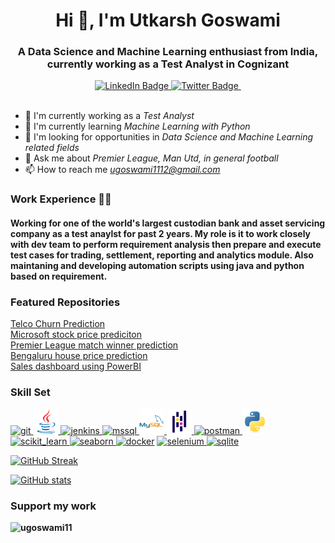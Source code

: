 <h1 align="center">Hi 👋, I'm Utkarsh Goswami</h1>
<h3 align="center">A Data Science and Machine Learning enthusiast from India, currently working as a Test Analyst in Cognizant</h3>
<div id="badges" align="center">
  <a href="https://www.linkedin.com/in/ugoswami11/">
    <img src="https://img.shields.io/badge/LinkedIn-blue?style=for-the-badge&logo=linkedin&logoColor=white" alt="LinkedIn Badge"/>
  </a>
  <a href="https://twitter.com/ugoswami11/">
    <img src="https://img.shields.io/badge/Twitter-blue?style=for-the-badge&logo=twitter&logoColor=white" alt="Twitter Badge"/>
  </a>
  <!-- <a href="https://akashkumar-404.github.io/akashkumargupta.github.io">
    <img src="https://static.wixstatic.com/media/809fa5_c02c7069a7f246ed986e103ade08b3d1~mv2.gif" width="100" height="40" alt="Portfolio"/>
  </a> -->
  <img src="https://komarev.com/ghpvc/?username=ugoswami11&style=flat-square&color=blue" alt=""/>
</div>
<br>

- 💼 I'm currently working as a *Test Analyst*
- 🌱 I'm currently learning *Machine Learning with Python*
- 🧐 I'm looking for opportunities in *Data Science and Machine Learning related fields*
- 💬 Ask me about *Premier League, Man Utd, in general football*
- 📫 How to reach me *ugoswami1112@gmail.com*

<h3><b>Work Experience 👨‍💻</b></h3>
<h4 align="left">Working for one of the world's largest custodian bank and asset servicing company as a test anaylst for past 2 years. My role is it to work closely with dev team to perform requirement analysis then prepare and execute test cases for trading, settlement, reporting and analytics module. Also maintaning and developing automation scripts using java and python based on requirement.</h4>


<h3><b>Featured Repositories</b></h3>

<a href="https://github.com/ugoswami11/ml-course-bootcamp/tree/main/telco-churn-prediction">Telco Churn Prediction</a>
<br>
<a href="https://github.com/ugoswami11/stock-price-prediction-python">Microsoft stock price prediciton</a><br>
<a href="https://github.com/ugoswami11/epl-match-winner-prediction"> Premier League match winner prediction</a><br>
<a href="https://github.com/ugoswami11/Bengaluru-house-price-prediction"> Bengaluru house price prediction</a><br>
<a href="https://github.com/ugoswami11/sales-dashboard-powerbi">Sales dashboard using PowerBI</a>



<!-- <h3 align="left">Connect with me:</h3>
<p align="left">
<a href="https://twitter.com/ugoswami11" target="blank"><img align="center" src="https://raw.githubusercontent.com/rahuldkjain/github-profile-readme-generator/master/src/images/icons/Social/twitter.svg" alt="ugoswami11" height="30" width="40" /></a>
<a href="https://www.linkedin.com/in/ugoswami11"><img align="center" src="https://www.svgrepo.com/show/110195/linkedin.svg" alt="ugoswami11" height="30" width="40"/></a>
<a href="https://www.instagram.com/ugoswami11/"><img align="center" src="https://www.svgrepo.com/show/13639/instagram.svg" alt="ugoswami11" height="30" width="40"/></a>
</p> -->

<h3><b>Skill Set</b></h3>
<p align="left"> <a href="https://git-scm.com/" target="_blank" rel="noreferrer"> <img src="https://www.vectorlogo.zone/logos/git-scm/git-scm-icon.svg" alt="git" width="40" height="40"/> </a> <a href="https://www.java.com" target="_blank" rel="noreferrer"> <img src="https://raw.githubusercontent.com/devicons/devicon/master/icons/java/java-original.svg" alt="java" width="40" height="40"/> </a> <a href="https://www.jenkins.io" target="_blank" rel="noreferrer"> <img src="https://www.vectorlogo.zone/logos/jenkins/jenkins-icon.svg" alt="jenkins" width="40" height="40"/> </a> <a href="https://www.microsoft.com/en-us/sql-server" target="_blank" rel="noreferrer"> <img src="https://www.svgrepo.com/show/303229/microsoft-sql-server-logo.svg" alt="mssql" width="40" height="40"/> </a> <a href="https://www.mysql.com/" target="_blank" rel="noreferrer"> <img src="https://raw.githubusercontent.com/devicons/devicon/master/icons/mysql/mysql-original-wordmark.svg" alt="mysql" width="40" height="40"/> </a> <a href="https://pandas.pydata.org/" target="_blank" rel="noreferrer"> <img src="https://raw.githubusercontent.com/devicons/devicon/2ae2a900d2f041da66e950e4d48052658d850630/icons/pandas/pandas-original.svg" alt="pandas" width="40" height="40"/> </a> <a href="https://postman.com" target="_blank" rel="noreferrer"> <img src="https://www.vectorlogo.zone/logos/getpostman/getpostman-icon.svg" alt="postman" width="40" height="40"/> </a> <a href="https://www.python.org" target="_blank" rel="noreferrer"> <img src="https://raw.githubusercontent.com/devicons/devicon/master/icons/python/python-original.svg" alt="python" width="40" height="40"/> </a> <a href="https://scikit-learn.org/" target="_blank" rel="noreferrer"> <img src="https://upload.wikimedia.org/wikipedia/commons/0/05/Scikit_learn_logo_small.svg" alt="scikit_learn" width="40" height="40"/> </a> <a href="https://seaborn.pydata.org/" target="_blank" rel="noreferrer"> <img src="https://seaborn.pydata.org/_images/logo-mark-lightbg.svg" alt="seaborn" width="40" height="40"/> </a> 
<a href="https://www.docker.com/">
<img src="https://www.svgrepo.com/show/331370/docker.svg" alt="docker" width="40" height="40"/></a>
<a href="https://www.selenium.dev" target="_blank" rel="noreferrer"> <img src="https://raw.githubusercontent.com/detain/svg-logos/780f25886640cef088af994181646db2f6b1a3f8/svg/selenium-logo.svg" alt="selenium" width="40" height="40"/> </a> <a href="https://www.sqlite.org/" target="_blank" rel="noreferrer"> <img src="https://www.vectorlogo.zone/logos/sqlite/sqlite-icon.svg" alt="sqlite" width="40" height="40"/> </a> </p>

<!-- [![GitHub Streak](https://streak-stats.demolab.com?user=ugoswami11&theme=tokyonight)](https://git.io/streak-stats) -->

<!-- https://github-readme-streak-stats.herokuapp.com/?user=ugoswami11 -->
[![GitHub Streak](http://github-readme-streak-stats.herokuapp.com/?user=ugoswami11&theme=tokyonight)](https://git.io/streak-stats)

[![GitHub stats](https://github-readme-stats.vercel.app/api?username=ugoswami11&theme=tokyonight)](https://github.com/ugoswami11/github-readme-stats)

<h3><b>Support my work</h3>
<p><a href="https://www.buymeacoffee.com/ugoswami11"> <img align="left" src="https://cdn.buymeacoffee.com/buttons/v2/default-yellow.png" height="50" width="210" alt="ugoswami11" /></a></p><br><br>
